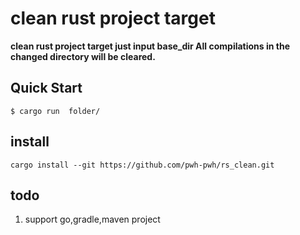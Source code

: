 # clean rust project target

**clean rust project target just input base_dir All compilations in the changed directory will be cleared.**

## Quick Start

```console
$ cargo run  folder/
```
## install

```shell
cargo install --git https://github.com/pwh-pwh/rs_clean.git
```

## todo

1. support go,gradle,maven project
